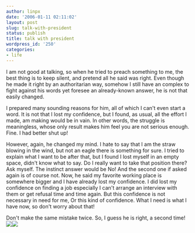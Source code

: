 ```yaml
---
author: linpx
date: '2006-01-11 02:11:02'
layout: post
slug: talk-with-president
status: publish
title: talk with president
wordpress_id: '250'
categories:
- life
---
```


I am not good at talking, so when he tried to preach something to me, the best
thing is to keep silent, and pretend all he said was right. Even though he
made it right by an authoritarian way, somehow I still have an complex to
fight against his words yet foresee an already-known answer, he is not that
easily changed.

I prepared many sounding reasons for him, all of which I can't even start a
word. It is not that I lost my confidence, but I found, as usual, all the
effort I made, am making would be in vain. In other words, the struggle is
meaningless, whose only result makes him feel you are not serious enough.
Fine. I had better shut up!

However, again, he changed my mind. I hate to say that I am the straw blowing
in the wind, but not an eagle there is something for sure. I tried to explain
what I want to be after that, but I found I lost myself in an empty space,
didn't know what to say. Do I really want to take that position there? Ask
myself. The instinct answer would be No! And the second one if asked again is
of course not. Now, he said my favorite working place is somewhere bigger and
I have already lost my confidence. I did lost my confidence on finding a job
especially I can't arrange an interview with them or get refusal time and time
again. But this confidence is not necessary in need for me, Or this kind of
confidence. What I need is what I have now, so don't worry about that!

Don't make the same mistake twice. So, I guess he is right, a second
time!![](/rte/emoticons/lightbulb.gif)![](/rte/emoticons/lightbulb.gif)

  


